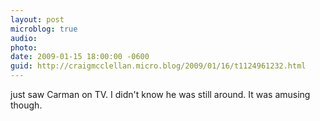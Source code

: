 ```yaml
---
layout: post
microblog: true
audio: 
photo: 
date: 2009-01-15 18:00:00 -0600
guid: http://craigmcclellan.micro.blog/2009/01/16/t1124961232.html
---
```

just saw Carman on TV.  I didn't know he was still around.  It was amusing though.
